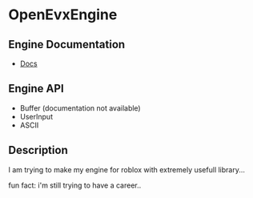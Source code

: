 # OpenEvxEngine 

## Engine Documentation
  - [Docs](https://evxryyy.github.io/OpenEvxEngine)

## Engine API
  - Buffer (documentation not available)
  - UserInput
  - ASCII

## Description
I am trying to make my engine for roblox with extremely usefull library...

fun fact: i'm still trying to have a career..
